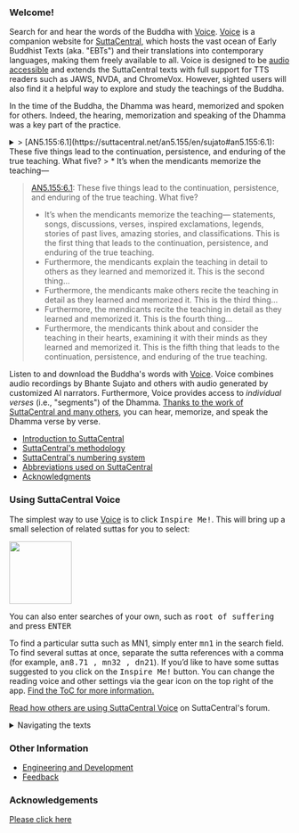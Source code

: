 ### Welcome! 
Search for and hear the words of the Buddha with 
[Voice](https://voice.suttacentral.net).
[Voice](https://voice.suttacentral.net) 
is a companion website for [SuttaCentral](voice.suttacentral.net),
which hosts the vast ocean of Early Buddhist Texts (aka. "EBTs") 
and their translations into contemporary languages, making them
freely available to all.
Voice is designed to be 
[audio accessible](https://www.w3.org/standards/webdesign/accessibility)
and extends the SuttaCentral texts with full support for 
TTS readers such as JAWS, NVDA, and ChromeVox. 
However, sighted users will also find it a helpful way 
to explore and study the teachings of the Buddha. 

In the time of the Buddha, the Dhamma was heard, 
memorized and spoken for others. 
Indeed, the hearing, memorization and speaking of the 
Dhamma was a key part of the practice.

<details>
<summary>
> [AN5.155:6.1](https://suttacentral.net/an5.155/en/sujato#an5.155:6.1): 
These five things lead to the continuation, persistence, and enduring of the true teaching.  What five?
> * It’s when the mendicants memorize the teaching—
</summary>
> * It’s when the mendicants memorize the teaching—
statements, songs, discussions, verses, inspired exclamations, legends, stories of past lives, amazing stories, and classifications. This is the first thing that leads to the continuation, persistence, and enduring of the true teaching.</br>
> * Furthermore, the mendicants explain the teaching in detail to others as they learned and memorized it. This is the second thing…
> * Furthermore, the mendicants make others recite the teaching in detail as they learned and memorized it.  This is the third thing…
> * Furthermore, the mendicants recite the teaching in detail as they learned and memorized it.  This is the fourth thing…
> * Furthermore, the mendicants think about and consider the teaching in their hearts, examining it with their minds as they learned and memorized it.
This is the fifth thing that leads to the continuation, persistence, and enduring of the true teaching.
</details>

> [AN5.155:6.1](https://suttacentral.net/an5.155/en/sujato#an5.155:6.1): 
These five things lead to the continuation, persistence, and enduring of the true teaching.  What five?
> * It’s when the mendicants memorize the teaching—
statements, songs, discussions, verses, inspired exclamations, legends, stories of past lives, amazing stories, and classifications. This is the first thing that leads to the continuation, persistence, and enduring of the true teaching.</br>
> * Furthermore, the mendicants explain the teaching in detail to others as they learned and memorized it. This is the second thing…
> * Furthermore, the mendicants make others recite the teaching in detail as they learned and memorized it.  This is the third thing…
> * Furthermore, the mendicants recite the teaching in detail as they learned and memorized it.  This is the fourth thing…
> * Furthermore, the mendicants think about and consider the teaching in their hearts, examining it with their minds as they learned and memorized it.
This is the fifth thing that leads to the continuation, persistence, and enduring of the true teaching.

Listen to and download the Buddha's words with 
[Voice](https://voice.suttacentral.net). 
Voice combines audio recordings by Bhante Sujato and others
with audio generated by customized AI narrators.
Furthermore, Voice provides access to *individual verses* 
(i.e., "segments") of the Dhamma. 
[Thanks to the work of SuttaCentral and many others](https://suttacentral.net/acknowledgments),
you can hear, memorize, and speak the Dhamma verse by verse.

* <a href="https://suttacentral.net/introduction" target="_blank">Introduction to SuttaCentral</a> 
* <a href="https://suttacentral.net/methodology" target="_blank">SuttaCentral's methodology</a>
* <a href="https://suttacentral.net/numbering" target="_blank">SuttaCentral's numbering system</a>
* <a href="https://suttacentral.net/abbreviations" target="_blank">Abbreviations used on SuttaCentral</a>
* <a href="https://suttacentral.net/acknowledgments" target="_blank">Acknowledgments</a>

### Using SuttaCentral Voice
The simplest way to use [Voice](https://voice.suttacentral.net) is to click 
<kbd>Inspire Me!</kbd>. This will bring up a small selection of related suttas for you to select:

<a href="/sc-voice/assets/img/inspire-me.png"><img
    src="/sc-voice/assets/img/inspire-me.png?raw=true" style="height:8em"/></a>

You can also enter searches of your own, such as <kbd>root of suffering</kbd> and press <kbd>ENTER</kbd>

To find a particular sutta such as MN1, simply enter <kbd>mn1</kbd> 
in the search field. To find several suttas at once, 
separate the sutta references with a comma 
(for example, 
<kbd>an8.71 <span aria-label="comma"> </span><span aria-hidden="true">,</span> mn32 <span aria-label="comma"> </span><span aria-hidden="true">,</span> dn21</kbd>). If you’d like to have some suttas suggested to you click on the 
<kbd>Inspire Me!</kbd> button. You can change the reading voice and other settings via the gear icon on the top right of the app. <a href="/sc-voice/en/ToC" target="_blank">Find the ToC for more information.</a>

<a href="https://discourse.suttacentral.net/t/how-do-you-use-suttacentral-voice/12384" target="_blank">Read how others are using SuttaCentral Voice</a> on SuttaCentral's forum.

<details>
<summary>Navigating the texts</summary>

You can read general introductions to the two sections of the Pali canon that record the Buddha's teaching on SuttaCentral: 

* <a href="https://suttacentral.net/discourses" target="_blank">Introduction to the Discourses</a>
* <a href="https://suttacentral.net/vinaya" target="_blank">Introduction to the Vinaya (Monastic Code)</a>

SuttaCentral has also published rich guides to the Pali suttas that explore their details and subtleties in-depth:

* <a href="https://suttacentral.net/general-guide-sujato" target="_blank">A Reader’s Guide to the Pali Suttas</a>
* <a href="https://suttacentral.net/dn-guide-sujato" target="_blank">The Long Discourses: Dhamma as literature and compilation</a>
* <a href="https://suttacentral.net/mn-guide-sujato" target="_blank">The Middle Discourses: conversations on matters of deep truth</a>
* <a href="https://suttacentral.net/sn-guide-sujato" target="_blank">The Linked Discourses: the blueprint for Buddhist philosophy</a>
* <a href="https://suttacentral.net/an-guide-sujato" target="_blank">The Numbered Discourses: things that are useful every day</a>

The following indexes and list of terms may also help you find what you're looking for: 

* <a href="https://suttacentral.net/subjects" target="_blank">Index of Subjects</a>
* <a href="https://suttacentral.net/similes" target="_blank">Index of Similes</a>
* <a href="https://suttacentral.net/names" target="_blank">Index of Names</a>
* <a href="https://suttacentral.net/terminology" target="_blank">Basic Pali Terminology</a>

</details>

### Other Information
* <a href="/sc-voice/en/ToC#engineering-and-development" target="_blank">Engineering and Development</a>
* <a href="https://discourse.suttacentral.net/tags/sc-voice" target="_blank">Feedback</a>

### Acknowledgements

[Please click here](/sc-voice/en/Acknowledgements)
